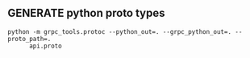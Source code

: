 



## GENERATE python proto types
```
python -m grpc_tools.protoc --python_out=. --grpc_python_out=. --proto_path=.
      api.proto

```